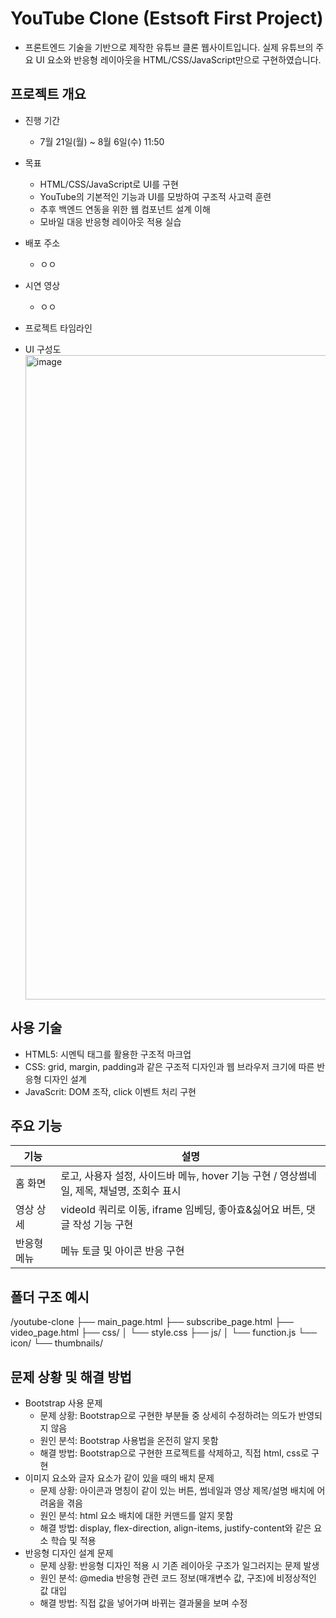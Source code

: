 # YouTube Clone (Estsoft First Project)
- 프론트엔드 기술을 기반으로 제작한 유튜브 클론 웹사이트입니다. 실제 유튜브의 주요 UI 요소와 반응형 레이아웃을 HTML/CSS/JavaScript만으로 구현하였습니다.

## 프로젝트 개요
- 진행 기간
  - 7월 21일(월) ~ 8월 6일(수) 11:50
- 목표
  - HTML/CSS/JavaScript로 UI를 구현
  - YouTube의 기본적인 기능과 UI를 모방하여 구조적 사고력 훈련
  - 추후 백엔드 연동을 위한 웹 컴포넌트 설계 이해
  - 모바일 대응 반응형 레이아웃 적용 실습
- 배포 주소
  - ㅇㅇ
- 시연 영상
  - ㅇㅇ
- 프로젝트 타임라인

- UI 구성도
  <img width="1927" height="1031" alt="image" src="https://github.com/user-attachments/assets/d441b8c3-050e-4285-9505-c4ff4d922776" />


## 사용 기술
- HTML5: 시멘틱 태그를 활용한 구조적 마크업
- CSS: grid, margin, padding과 같은 구조적 디자인과 웹 브라우저 크기에 따른 반응형 디자인 설계 
- JavaScrit: DOM 조작, click 이벤트 처리 구현

## 주요 기능
| 기능 | 설명 |
| --- | --- |
| 홈 화면 | 로고, 사용자 설정, 사이드바 메뉴, hover 기능 구현 / 영상썸네일, 제목, 채널명, 조회수 표시 |
| 영상 상세 | videoId 쿼리로 이동, iframe 임베딩, 좋아효&싫어요 버튼, 댓글 작성 기능 구현 |
| 반응형 메뉴 | 메뉴 토글 및 아이콘 반응 구현 |

## 폴더 구조 예시
/youtube-clone
├── main_page.html
├── subscribe_page.html
├── video_page.html
├── css/
│ └── style.css
├── js/
│ └── function.js
└── icon/
└── thumbnails/

## 문제 상황 및 해결 방법
- Bootstrap 사용 문제
  - 문제 상황: Bootstrap으로 구현한 부분들 중 상세히 수정하려는 의도가 반영되지 않음
  - 원인 분석: Bootstrap 사용법을 온전히 알지 못함
  - 해결 방법: Bootstrap으로 구현한 프로젝트를 삭제하고, 직접 html, css로 구현 
- 이미지 요소와 글자 요소가 같이 있을 때의 배치 문제
  - 문제 상황: 아이콘과 명칭이 같이 있는 버튼, 썸네일과 영상 제목/설명 배치에 어려움을 겪음
  - 원인 분석: html 요소 배치에 대한 커맨드를 알지 못함
  - 해결 방법: display, flex-direction, align-items, justify-content와 같은 요소 학습 및 적용
- 반응형 디자인 설계 문제
  - 문제 상황: 반응형 디자인 적용 시 기존 레이아웃 구조가 일그러지는 문제 발생
  - 원인 분석: @media 반응형 관련 코드 정보(매개변수 값, 구조)에 비정상적인 값 대입
  - 해결 방법: 직접 값을 넣어가며 바뀌는 결과물을 보며 수정
